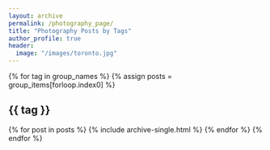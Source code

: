 ```yaml
---
layout: archive
permalink: /photography_page/
title: "Photography Posts by Tags"
author_profile: true
header:
  image: "/images/toronto.jpg"
---
```


{% for tag in group_names %}
  {% assign posts = group_items[forloop.index0] %}
  <h2 id="{{ tag | slugify }}" class="archive__subtitle">{{ tag }}</h2>
  {% for post in posts %}
    {% include archive-single.html %}
  {% endfor %}
{% endfor %}
